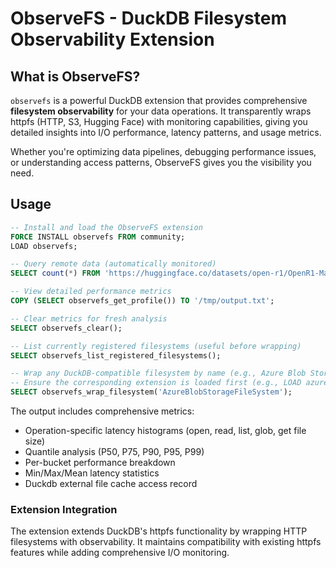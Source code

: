 # ObserveFS - DuckDB Filesystem Observability Extension

## What is ObserveFS?

`observefs` is a powerful DuckDB extension that provides comprehensive **filesystem observability** for your data operations. It transparently wraps httpfs (HTTP, S3, Hugging Face) with monitoring capabilities, giving you detailed insights into I/O performance, latency patterns, and usage metrics.

Whether you're optimizing data pipelines, debugging performance issues, or understanding access patterns, ObserveFS gives you the visibility you need.

## Usage
```sql
-- Install and load the ObserveFS extension
FORCE INSTALL observefs FROM community;
LOAD observefs;

-- Query remote data (automatically monitored)
SELECT count(*) FROM 'https://huggingface.co/datasets/open-r1/OpenR1-Math-220k/resolve/main/data/train-00003-of-00010.parquet';

-- View detailed performance metrics
COPY (SELECT observefs_get_profile()) TO '/tmp/output.txt';

-- Clear metrics for fresh analysis
SELECT observefs_clear();

-- List currently registered filesystems (useful before wrapping)
SELECT observefs_list_registered_filesystems();

-- Wrap any DuckDB-compatible filesystem by name (e.g., Azure Blob Storage)
-- Ensure the corresponding extension is loaded first (e.g., LOAD azure;)
SELECT observefs_wrap_filesystem('AzureBlobStorageFileSystem');
```

The output includes comprehensive metrics:
- Operation-specific latency histograms (open, read, list, glob, get file size)
- Quantile analysis (P50, P75, P90, P95, P99)
- Per-bucket performance breakdown
- Min/Max/Mean latency statistics
- Duckdb external file cache access record

### Extension Integration

The extension extends DuckDB's httpfs functionality by wrapping HTTP filesystems with observability. It maintains compatibility with existing httpfs features while adding comprehensive I/O monitoring.
